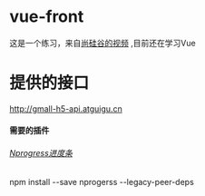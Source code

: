 # vue-front
这是一个练习，来自[尚硅谷的视频](https://www.bilibili.com/video/BV1Vf4y1T7bw?p=1&vd_source=506b4af300a220bc503d816c70471feb) ,目前还在学习Vue
# 提供的接口
http://gmall-h5-api.atguigu.cn
#### 需要的插件
###### [Nprogress进度条](https://github.com/rstacruz/nprogress)
npm install --save nprogerss --legacy-peer-deps

